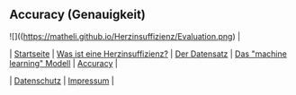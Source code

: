 ## Accuracy (Genauigkeit)

![]((https://matheli.github.io/Herzinsuffizienz/Evaluation.png) |



| [Startseite](https://matheli.github.io/Herzinsuffizienz) | [Was ist eine Herzinsuffizienz?](https://matheli.github.io/Herzinsuffizienz/posts/Herzinsuffizienz) | [Der Datensatz](https://matheli.github.io/Herzinsuffizienz/posts/Datensatz) | [Das "machine learning" Modell](https://matheli.github.io/Herzinsuffizienz/posts/machine_learning_modell) | [Accuracy](https://matheli.github.io/Herzinsuffizienz/posts/Accuracy) |

| [Datenschutz](https://matheli.github.io/Herzinsuffizienz/posts/Datenschutz) | [Impressum](https://matheli.github.io/Herzinsuffizienz/posts/Impressum) |
